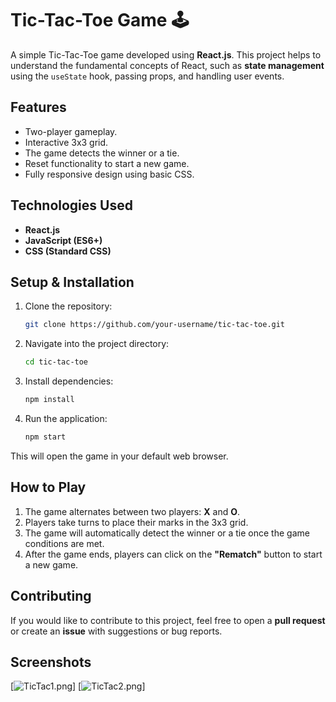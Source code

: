 # Tic-Tac-Toe Game 🕹

A simple Tic-Tac-Toe game developed using **React.js**. This project helps to understand the fundamental concepts of React, such as **state management** using the `useState` hook, passing props, and handling user events.

## Features
- Two-player gameplay.
- Interactive 3x3 grid.
- The game detects the winner or a tie.
- Reset functionality to start a new game.
- Fully responsive design using basic CSS.

## Technologies Used
- **React.js**
- **JavaScript (ES6+)**
- **CSS (Standard CSS)**

## Setup & Installation

1. Clone the repository:
    ```bash
    git clone https://github.com/your-username/tic-tac-toe.git
    ```

2. Navigate into the project directory:
    ```bash
    cd tic-tac-toe
    ```

3. Install dependencies:
    ```bash
    npm install
    ```

4. Run the application:
    ```bash
    npm start
    ```

This will open the game in your default web browser.

## How to Play
1. The game alternates between two players: **X** and **O**.
2. Players take turns to place their marks in the 3x3 grid.
3. The game will automatically detect the winner or a tie once the game conditions are met.
4. After the game ends, players can click on the **"Rematch"** button to start a new game.

## Contributing
If you would like to contribute to this project, feel free to open a **pull request** or create an **issue** with suggestions or bug reports.

## Screenshots

[![TicTac1.png](https://i.postimg.cc/q7GgdPq3/TicTac1.png)]
[![TicTac2.png](https://i.postimg.cc/y8m8FMFb/TicTac2.png)]
